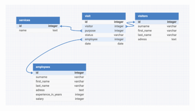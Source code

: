 ![image alt](https://github.com/Aleksey-Kulbyakov/ProjectDB/blob/1911858ad36a5569763b376c6e0946a776cf0401/table.png)
